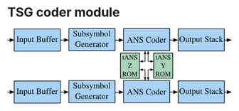 # TSG coder module

![alt text](../../images/TSG_coder_block_diagram.png "LOCO-ANS encoder hardware accelerator test platform")